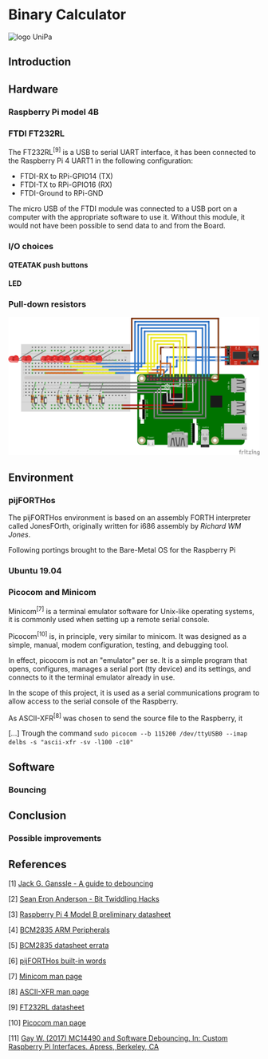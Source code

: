 # Binary Calculator
![logo UniPa](https://skin-new.unipa.it/images/logo.png)
## Introduction

## Hardware


### Raspberry Pi model 4B


### FTDI FT232RL
The FT232RL<sup>[9]</sup> is a USB to serial UART interface,
it has been connected to the Raspberry Pi 4 UART1 in the following configuration:
* FTDI-RX to RPi-GPIO14 (TX)
* FTDI-TX to RPi-GPIO16 (RX)
* FTDI-Ground to RPi-GND

The micro USB of the FTDI module was connected to a USB port on a computer with the appropriate software to use it.
Without this module, it would not have been possible to send data to and from the  Board.

### I/O choices
#### QTEATAK push buttons
#### LED

### Pull-down resistors

![schematic](./schematic.png)
## Environment


### pijFORTHos
 The pijFORTHos environment is based on an assembly FORTH interpreter called JonesFOrth, originally written for i686 assembly by _Richard WM Jones_.

 Following portings  brought to the Bare-Metal OS for the Raspberry Pi

### Ubuntu 19.04

### Picocom and Minicom
Minicom<sup>[7]</sup> is a terminal emulator software for Unix-like operating systems, it is commonly used when setting up a remote serial console.

Picocom<sup>[10]</sup> is, in principle, very similar to minicom.
It was designed as a simple, manual, modem configuration, testing, and debugging tool.

In effect, picocom is not an "emulator" per se. It is a simple program that opens, configures, manages a serial port (tty device) and its settings, and connects to it the terminal emulator already in use.

In the scope of this project, it is used as a serial communications program to allow access to the serial console of the Raspberry.

As ASCII-XFR<sup>[8]</sup> was chosen to send the source file to the Raspberry, it  

[...]
Trough the command
`sudo picocom --b 115200 /dev/ttyUSB0 --imap delbs -s "ascii-xfr -sv -l100 -c10"
`

## Software


### Bouncing


## Conclusion


### Possible improvements


## References
[1] [Jack G. Ganssle - A guide to debouncing ](https://my.eng.utah.edu/~cs5780/debouncing.pdf)

[2]  [Sean Eron Anderson - Bit Twiddling Hacks](https://graphics.stanford.edu/~seander/bithacks.html)

[3] [Raspberry Pi 4 Model B preliminary datasheet](https://github.com/raspberrypi/documentation/blob/master/hardware/raspberrypi/bcm2711/rpi_DATA_2711_1p0_preliminary.pdf)

[4] [BCM2835 ARM Peripherals](https://github.com/raspberrypi/documentation/blob/master/hardware/raspberrypi/bcm2835/BCM2835-ARM-Peripherals.pdf)

[5] [BCM2835 datasheet errata](https://elinux.org/BCM2835_datasheet_errata)

[6] [pijFORTHos built-in words](https://github.com/Avoncliff/pijFORTHos/blob/master/doc/forth.md)

[7] [Minicom man page](http://man8.org/linux/man-pages/man1/minicom.1.html)

[8] [ASCII-XFR man page](http://man7.org/linux/man-pages//man1/ascii-xfr.1.html)

[9] [FT232RL datasheet](https://www.ftdichip.com/Support/Documents/DataSheets/ICs/DS_FT232R.pdf)

[10] [Picocom man page](https://www.mankier.com/1/picocom)

[11] [Gay W. (2017) MC14490 and Software Debouncing. In: Custom Raspberry Pi Interfaces. Apress, Berkeley, CA](https://link.springer.com/chapter/10.1007/978-1-4842-2406-9_5)
